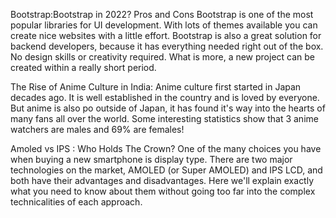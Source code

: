 Bootstrap:Bootstrap in 2022? Pros and Cons
Bootstrap is one of the most popular libraries for UI development. With lots of themes available you can create nice websites with a little effort. Bootstrap is also a great solution for backend developers, because it has everything needed right out of the box. No design skills or creativity required. What is more, a new project can be created within a really short period.

The Rise of Anime Culture in India:
Anime culture first started in Japan decades ago. It is well established in the country and is loved by everyone. But anime is also po outside of Japan, it has found it's way into the hearts of many fans all over the world. Some interesting statistics show that 3 anime watchers are males and 69% are females!

Amoled vs IPS : Who Holds The Crown?
One of the many choices you have when buying a new smartphone is display type. There are two major technologies on the market, AMOLED (or Super AMOLED) and IPS LCD, and both have their advantages and disadvantages. Here we'll explain exactly what you need to know about them without going too far
into the complex technicalities of each approach.
